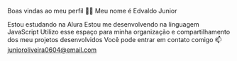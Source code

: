Boas vindas ao meu perfil 💙💙
Meu nome é Edvaldo Junior

Estou estudando na Alura
Estou me desenvolvendo na linguagem JavaScript
Utilizo esse espaço para minha organização e compartilhamento dos meu projetos desenvolvidos
Você pode entrar em contato comigo 📫
junioroliveira0604@email.com
